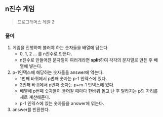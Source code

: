 ## n진수 게임 
> 프로그래머스 레벨 2

### 풀이 
1. 게임을 진행하며 불러야 하는 숫자들을 배열에 담는다. 
   - 0, 1, 2 ... 를 n진수로 만든다. 
   - n진수로 만들어진 문자열이 여러개라면 **split**하여 각각의 문자열로 만든 후 배열에 넣는다. 
2. p-1인덱스에 해당하는 숫자들을 answer에 엮는다. 
   - 1번째 바퀴에서 p번째 숫자는 p-1 인덱스에 있다. 
   - 2번째 바퀴에서 p번째 숫자는 p+m-1 인덱스에 있다. 
   - 배열에 p번째 숫자들이 들어갈 때마다 한바퀴 돌고 난 후 달라지는 p의 자리를 새로 계산해준다. 
   - p-1 인덱스에 있는 숫자들을 answer에 엮는다.
3.  answer를 반환한다. 
